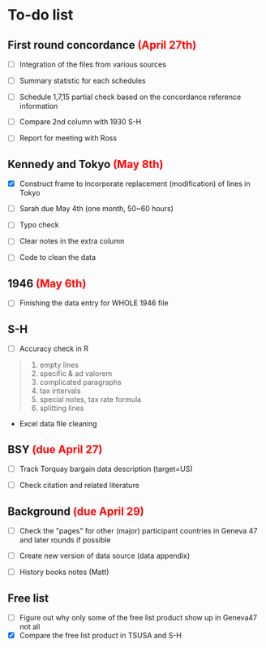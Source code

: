 # To-do list

## First round concordance <font color=red>(April 27th)</font>

- [ ] Integration of the files from various sources
- [ ] Summary statistic for each schedules
- [ ] Schedule 1,7,15 partial check based on the concordance reference information
- [ ] Compare 2nd column with 1930 S-H
- [ ] Report for meeting with Ross 



## Kennedy and Tokyo <font color=red> (May 8th)</font>

- [x] Construct frame to incorporate replacement (modification) of lines in Tokyo 
- [ ] Sarah due May 4th (one month, 50~60 hours)
- [ ] Typo check
- [ ] Clear notes in the extra column
- [ ] Code to clean the data


## 1946 <font color=red> (May 6th)</font>

- [ ] Finishing the data entry for WHOLE 1946 file 



## S-H

- [ ] Accuracy check in R 
> 1. empty lines
> 2. specific & ad valorem
> 3. complicated paragraphs 
> 4. tax intervals
> 5. special notes, tax rate formula
> 6. splitting lines

- Excel data file cleaning

## BSY <font color=red>(due April 27)</font>

- [ ] Track Torquay bargain data description (target=US)
- [ ] Check citation and related literature


## Background <font color=red>(due April 29)</font>

- [ ] Check the "pages" for other (major) participant countries in Geneva 47 and later rounds if possible
- [ ] Create new version of data source (data appendix)
- [ ] History books notes (Matt)



## Free list

- [ ] Figure out why only some of the free list product show up in Geneva47 not all
- [x] Compare the free list product in TSUSA and S-H
